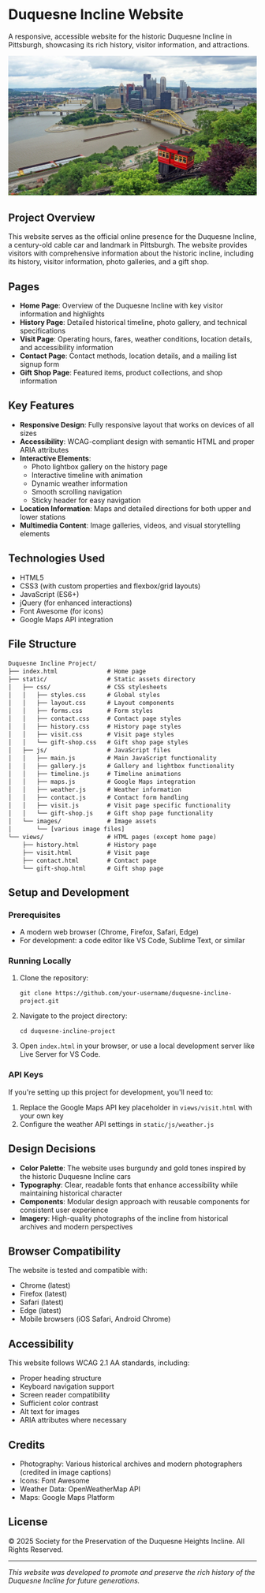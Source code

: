 # Duquesne Incline Website

A responsive, accessible website for the historic Duquesne Incline in Pittsburgh, showcasing its rich history, visitor information, and attractions.

![Duquesne Incline](static/images/Duquesne-Incline-Hero-Photo.jpg)

## Project Overview

This website serves as the official online presence for the Duquesne Incline, a century-old cable car and landmark in Pittsburgh. The website provides visitors with comprehensive information about the historic incline, including its history, visitor information, photo galleries, and a gift shop.

## Pages

- **Home Page**: Overview of the Duquesne Incline with key visitor information and highlights
- **History Page**: Detailed historical timeline, photo gallery, and technical specifications
- **Visit Page**: Operating hours, fares, weather conditions, location details, and accessibility information
- **Contact Page**: Contact methods, location details, and a mailing list signup form
- **Gift Shop Page**: Featured items, product collections, and shop information

## Key Features

- **Responsive Design**: Fully responsive layout that works on devices of all sizes
- **Accessibility**: WCAG-compliant design with semantic HTML and proper ARIA attributes
- **Interactive Elements**:
  - Photo lightbox gallery on the history page
  - Interactive timeline with animation
  - Dynamic weather information
  - Smooth scrolling navigation
  - Sticky header for easy navigation
- **Location Information**: Maps and detailed directions for both upper and lower stations
- **Multimedia Content**: Image galleries, videos, and visual storytelling elements

## Technologies Used

- HTML5
- CSS3 (with custom properties and flexbox/grid layouts)
- JavaScript (ES6+)
- jQuery (for enhanced interactions)
- Font Awesome (for icons)
- Google Maps API integration

## File Structure

```
Duquesne Incline Project/
├── index.html              # Home page
├── static/                 # Static assets directory
│   ├── css/                # CSS stylesheets
│   │   ├── styles.css      # Global styles
│   │   ├── layout.css      # Layout components
│   │   ├── forms.css       # Form styles
│   │   ├── contact.css     # Contact page styles
│   │   ├── history.css     # History page styles
│   │   ├── visit.css       # Visit page styles
│   │   └── gift-shop.css   # Gift shop page styles
│   ├── js/                 # JavaScript files
│   │   ├── main.js         # Main JavaScript functionality
│   │   ├── gallery.js      # Gallery and lightbox functionality
│   │   ├── timeline.js     # Timeline animations
│   │   ├── maps.js         # Google Maps integration
│   │   ├── weather.js      # Weather information
│   │   ├── contact.js      # Contact form handling
│   │   ├── visit.js        # Visit page specific functionality
│   │   └── gift-shop.js    # Gift shop page functionality
│   └── images/             # Image assets
│       └── [various image files]
└── views/                  # HTML pages (except home page)
    ├── history.html        # History page
    ├── visit.html          # Visit page
    ├── contact.html        # Contact page
    └── gift-shop.html      # Gift shop page
```

## Setup and Development

### Prerequisites

- A modern web browser (Chrome, Firefox, Safari, Edge)
- For development: a code editor like VS Code, Sublime Text, or similar

### Running Locally

1. Clone the repository:
   ```
   git clone https://github.com/your-username/duquesne-incline-project.git
   ```

2. Navigate to the project directory:
   ```
   cd duquesne-incline-project
   ```

3. Open `index.html` in your browser, or use a local development server like Live Server for VS Code.

### API Keys

If you're setting up this project for development, you'll need to:

1. Replace the Google Maps API key placeholder in `views/visit.html` with your own key
2. Configure the weather API settings in `static/js/weather.js`

## Design Decisions

- **Color Palette**: The website uses burgundy and gold tones inspired by the historic Duquesne Incline cars
- **Typography**: Clear, readable fonts that enhance accessibility while maintaining historical character
- **Components**: Modular design approach with reusable components for consistent user experience
- **Imagery**: High-quality photographs of the incline from historical archives and modern perspectives

## Browser Compatibility

The website is tested and compatible with:
- Chrome (latest)
- Firefox (latest)
- Safari (latest)
- Edge (latest)
- Mobile browsers (iOS Safari, Android Chrome)

## Accessibility

This website follows WCAG 2.1 AA standards, including:
- Proper heading structure
- Keyboard navigation support
- Screen reader compatibility
- Sufficient color contrast
- Alt text for images
- ARIA attributes where necessary

## Credits

- Photography: Various historical archives and modern photographers (credited in image captions)
- Icons: Font Awesome
- Weather Data: OpenWeatherMap API
- Maps: Google Maps Platform

## License

© 2025 Society for the Preservation of the Duquesne Heights Incline. All Rights Reserved.

---

*This website was developed to promote and preserve the rich history of the Duquesne Incline for future generations.* 
